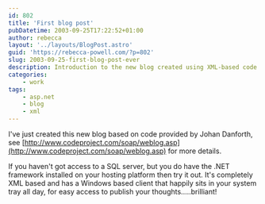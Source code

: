 ```yaml
---
id: 802
title: 'First blog post'
pubDatetime: 2003-09-25T17:22:52+01:00
author: rebecca
layout: '../layouts/BlogPost.astro'
guid: 'https://rebecca-powell.com/?p=802'
slug: 2003-09-25-first-blog-post-ever
description: Introduction to the new blog created using XML-based code provided by Johan Danforth, highlighting its features and ease of use.
categories:
    - work
tags:
    - asp.net
    - blog
    - xml
---
```


I've just created this new blog based on code provided by Johan Danforth, see [http://www.codeproject.com/soap/weblog.asp](http://www.codeproject.com/soap/weblog.asp) for more details.

If you haven't got access to a SQL server, but you do have the .NET framework installed on your hosting platform then try it out. It's completely XML based and has a Windows based client that happily sits in your system tray all day, for easy access to publish your thoughts.....brilliant!